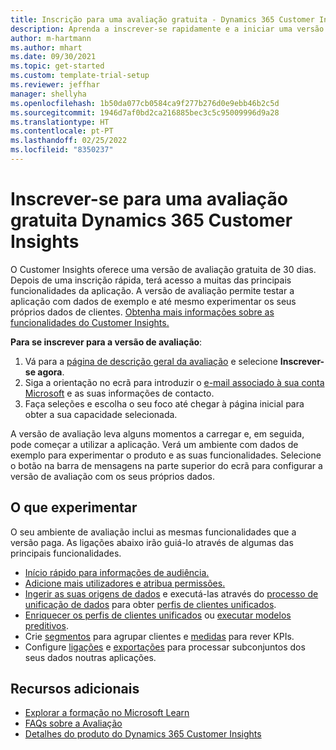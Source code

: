 ```yaml
---
title: Inscrição para uma avaliação gratuita - Dynamics 365 Customer Insights
description: Aprenda a inscrever-se rapidamente e a iniciar uma versão de avaliação gratuita do Customer Insights. Explore a aplicação e encontre recursos de aprendizagem adicionais.
author: m-hartmann
ms.author: mhart
ms.date: 09/30/2021
ms.topic: get-started
ms.custom: template-trial-setup
ms.reviewer: jeffhar
manager: shellyha
ms.openlocfilehash: 1b50da077cb0584ca9f277b276d0e9ebb46b2c5d
ms.sourcegitcommit: 1946d7af0bd2ca216885bec3c5c95009996d9a28
ms.translationtype: HT
ms.contentlocale: pt-PT
ms.lasthandoff: 02/25/2022
ms.locfileid: "8350237"
---
```

# <a name="sign-up-for-a-free-dynamics-365-customer-insights-trial"></a>Inscrever-se para uma avaliação gratuita Dynamics 365 Customer Insights

O Customer Insights oferece uma versão de avaliação gratuita de 30 dias. Depois de uma inscrição rápida, terá acesso a muitas das principais funcionalidades da aplicação. A versão de avaliação permite testar a aplicação com dados de exemplo e até mesmo experimentar os seus próprios dados de clientes. [Obtenha mais informações sobre as funcionalidades do Customer Insights.](overview.md)

**Para se inscrever para a versão de avaliação**:

1. Vá para a [página de descrição geral da avaliação](https://dynamics.microsoft.com/get-started/?appname=customerinsights) e selecione **Inscrever-se agora**.
1. Siga a orientação no ecrã para introduzir o [e-mail associado à sua conta Microsoft](https://support.microsoft.com/windows/what-is-a-microsoft-account-4a7c48e9-ff5a-e9c6-5a5c-1a57d66c3bfa) e as suas informações de contacto.
1. Faça seleções e escolha o seu foco até chegar à página inicial para obter a sua capacidade selecionada.

A versão de avaliação leva alguns momentos a carregar e, em seguida, pode começar a utilizar a aplicação. Verá um ambiente com dados de exemplo para experimentar o produto e as suas funcionalidades. Selecione o botão na barra de mensagens na parte superior do ecrã para configurar a versão de avaliação com os seus próprios dados.

## <a name="what-to-try"></a>O que experimentar

O seu ambiente de avaliação inclui as mesmas funcionalidades que a versão paga. As ligações abaixo irão guiá-lo através de algumas das principais funcionalidades.

- [Início rápido para informações de audiência.](audience-insights/get-started.md)
- [Adicione mais utilizadores e atribua permissões.](audience-insights/permissions.md)
- [Ingerir as suas origens de dados](audience-insights/data-sources.md) e executá-las através do [processo de unificação de dados](audience-insights/data-unification.md) para obter [perfis de clientes unificados](audience-insights/customer-profiles.md).
- [Enriquecer os perfis de clientes unificados](audience-insights/enrichment-hub.md) ou [executar modelos preditivos](audience-insights/predictions-overview.md).
- Crie [segmentos](audience-insights/segments.md) para agrupar clientes e [medidas](audience-insights/measures.md) para rever KPIs.
- Configure [ligações](audience-insights/connections.md) e [exportações](audience-insights/export-destinations.md) para processar subconjuntos dos seus dados noutras aplicações.

## <a name="additional-resources"></a>Recursos adicionais

- [Explorar a formação no Microsoft Learn](/learn/browse/?filter-products=dynamics-dynamics-cust-insights)
- [FAQs sobre a Avaliação](trial-faq.md)
- [Detalhes do produto do Dynamics 365 Customer Insights](https://dynamics.microsoft.com/ai/customer-insights/)
